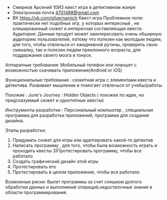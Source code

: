 + Смирнов Арсений 10И3 квест игра в детективном жанре
+ Электронная почта 4701488@gmail.com
+ ВК https://vk.com/silvernamich
               Квест игра 
 Проблемное поле: практически нет подобных игр, у которых интересный , не клишированный сюжет и интересная составляющая квеста.
 Аудитория: Данные продукт может заинтересовать очень обширную  аудиторию пользователей, потому что полезен как молодым людям, для того, чтобы отвлечься от ежедневной рутины, проверить свою смекалку, так и полезен людям преклонного возраста, для поддержания своего мозга в тонусе.
 
 Аппаратные требования: Мобильный телефон или планшет с возможностью  скачивать приложения(Android or iOS)
 
 Функциональные требования : сюжетная игра с элементами квеста и детектива. Развивает мышление и помогает отвлечься от учебы/работы
 
 Похожие : June's Journey : Hidden Objects ( похожее по идее, но предсказуемый сюжет и однотипные квесты)
 
 Инструменты разработки : Персональный компьютер , специальная программа для разработки приложений, программа для создания дизайна.
 
 Этапы разработки:
 1) Придумать сюжет для игры или адаптировать какой-то детектив
 2) Написать программу , для того, чтобы была возможность играть и проходить квесты
 3)Протестировать программу, чтобы все работало
 4) Создать графический дизайн этой игры
 5) Протестировать его
6) Протестировать в целом приложение, чтобы все работало

Возможные риски: Вылет программы за счет слишком долгого обработки данных и выполнений операций,недостаточные знания в области программирования.

